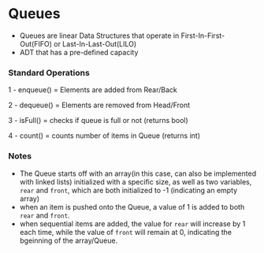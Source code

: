 # Queues

- Queues are linear Data Structures that operate in First-In-First-Out(FIFO) or Last-In-Last-Out(LILO) 
- ADT that has a pre-defined capacity 

### Standard Operations 
1 - enqueue() = Elements are added from Rear/Back 

2 - dequeue() = Elements are removed from Head/Front 

3 - isFull() = checks if queue is full or not (returns bool) 

4 - count() = counts number of items in Queue (returns int) 


### Notes
- The Queue starts off with an array(in this case, can also be implemented with linked lists) initialized with a specific size, as well as two variables, `rear` and `front`, which are both initialized to -1 (indicating an empty array)
- when an item is pushed onto the Queue, a value of 1 is added to both `rear` and `front`. 
- when sequential items are added, the value for `rear` will increase by 1 each time, while the value of `front` will remain at 0, indicating the bgeinning of the array/Queue.
